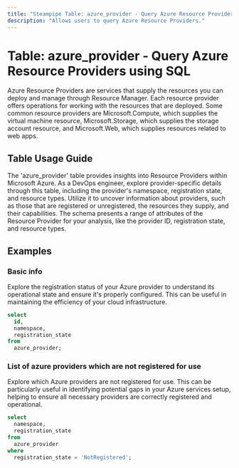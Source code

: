 ```yaml
---
title: "Steampipe Table: azure_provider - Query Azure Resource Providers using SQL"
description: "Allows users to query Azure Resource Providers."
---
```


# Table: azure_provider - Query Azure Resource Providers using SQL

Azure Resource Providers are services that supply the resources you can deploy and manage through Resource Manager. Each resource provider offers operations for working with the resources that are deployed. Some common resource providers are Microsoft.Compute, which supplies the virtual machine resource, Microsoft.Storage, which supplies the storage account resource, and Microsoft.Web, which supplies resources related to web apps.

## Table Usage Guide

The 'azure_provider' table provides insights into Resource Providers within Microsoft Azure. As a DevOps engineer, explore provider-specific details through this table, including the provider's namespace, registration state, and resource types. Utilize it to uncover information about providers, such as those that are registered or unregistered, the resources they supply, and their capabilities. The schema presents a range of attributes of the Resource Provider for your analysis, like the provider ID, registration state, and resource types.

## Examples

### Basic info
Explore the registration status of your Azure provider to understand its operational state and ensure it's properly configured. This can be useful in maintaining the efficiency of your cloud infrastructure.

```sql
select
  id,
  namespace,
  registration_state
from
  azure_provider;
```

### List of azure providers which are not registered for use
Explore which Azure providers are not registered for use. This can be particularly useful in identifying potential gaps in your Azure services setup, helping to ensure all necessary providers are correctly registered and operational.

```sql
select
  namespace,
  registration_state
from
  azure_provider
where
  registration_state = 'NotRegistered';
```